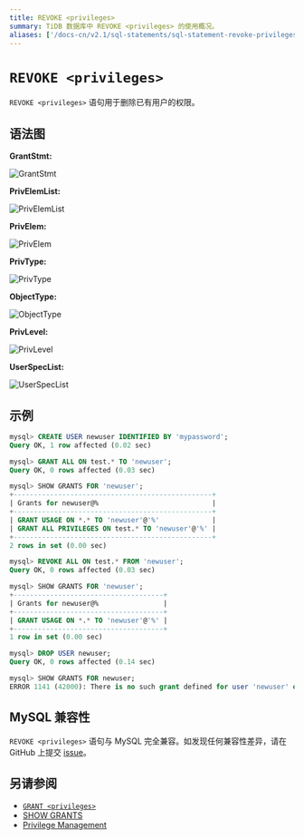 ```yaml
---
title: REVOKE <privileges>
summary: TiDB 数据库中 REVOKE <privileges> 的使用概况。
aliases: ['/docs-cn/v2.1/sql-statements/sql-statement-revoke-privileges/','/docs-cn/v2.1/reference/sql/statements/revoke-privileges/']
---
```


# `REVOKE <privileges>`

`REVOKE <privileges>` 语句用于删除已有用户的权限。

## 语法图

**GrantStmt:**

![GrantStmt](https://docs-download.pingcap.com/media/images/docs-cn/sqlgram/GrantStmt.png)

**PrivElemList:**

![PrivElemList](https://docs-download.pingcap.com/media/images/docs-cn/sqlgram/PrivElemList.png)

**PrivElem:**

![PrivElem](https://docs-download.pingcap.com/media/images/docs-cn/sqlgram/PrivElem.png)

**PrivType:**

![PrivType](https://docs-download.pingcap.com/media/images/docs-cn/sqlgram/PrivType.png)

**ObjectType:**

![ObjectType](https://docs-download.pingcap.com/media/images/docs-cn/sqlgram/ObjectType.png)

**PrivLevel:**

![PrivLevel](https://docs-download.pingcap.com/media/images/docs-cn/sqlgram/PrivLevel.png)

**UserSpecList:**

![UserSpecList](https://docs-download.pingcap.com/media/images/docs-cn/sqlgram/UserSpecList.png)

## 示例

```sql
mysql> CREATE USER newuser IDENTIFIED BY 'mypassword';
Query OK, 1 row affected (0.02 sec)

mysql> GRANT ALL ON test.* TO 'newuser';
Query OK, 0 rows affected (0.03 sec)

mysql> SHOW GRANTS FOR 'newuser';
+-------------------------------------------------+
| Grants for newuser@%                            |
+-------------------------------------------------+
| GRANT USAGE ON *.* TO 'newuser'@'%'             |
| GRANT ALL PRIVILEGES ON test.* TO 'newuser'@'%' |
+-------------------------------------------------+
2 rows in set (0.00 sec)

mysql> REVOKE ALL ON test.* FROM 'newuser';
Query OK, 0 rows affected (0.03 sec)

mysql> SHOW GRANTS FOR 'newuser';
+-------------------------------------+
| Grants for newuser@%                |
+-------------------------------------+
| GRANT USAGE ON *.* TO 'newuser'@'%' |
+-------------------------------------+
1 row in set (0.00 sec)

mysql> DROP USER newuser;
Query OK, 0 rows affected (0.14 sec)

mysql> SHOW GRANTS FOR newuser;
ERROR 1141 (42000): There is no such grant defined for user 'newuser' on host '%'
```

## MySQL 兼容性

`REVOKE <privileges>` 语句与 MySQL 完全兼容。如发现任何兼容性差异，请在 GitHub 上提交 [issue](https://github.com/pingcap/tidb/issues/new/choose)。

## 另请参阅

* [`GRANT <privileges>`](/sql-statements/sql-statement-grant-privileges.md)
* [SHOW GRANTS](/sql-statements/sql-statement-show-grants.md)
* [Privilege Management](/privilege-management.md)
